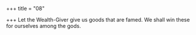 +++
title = "08"

+++
Let the Wealth-Giver give us goods that are famed.
We shall win these for ourselves among the gods.